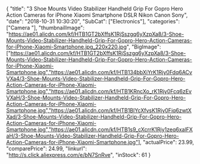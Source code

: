 {
	"title": "3 Shoe Mounts Video Stabilizer Handheld Grip For Gopro Hero Action Cameras for iPhone Xiaomi Smartphone DSLR Nikon Canon Sony",
	"date": "2018-10-31 10:30:20",
	"SubCat": ["Electronics"],
	"categories": ["Camera "],
	"thumbnailImage": "https://ae01.alicdn.com/kf/HTB1GT2bXffsK1RjSszgq6yXzpXa8/3-Shoe-Mounts-Video-Stabilizer-Handheld-Grip-For-Gopro-Hero-Action-Cameras-for-iPhone-Xiaomi-Smartphone.jpg_220x220.jpg",
	"BigImage": ["https://ae01.alicdn.com/kf/HTB1GT2bXffsK1RjSszgq6yXzpXa8/3-Shoe-Mounts-Video-Stabilizer-Handheld-Grip-For-Gopro-Hero-Action-Cameras-for-iPhone-Xiaomi-Smartphone.jpg","https://ae01.alicdn.com/kf/HTB134bbXiYrK1Rjy0Fdq6ACvVXa4/3-Shoe-Mounts-Video-Stabilizer-Handheld-Grip-For-Gopro-Hero-Action-Cameras-for-iPhone-Xiaomi-Smartphone.jpg","https://ae01.alicdn.com/kf/HTB1KRncXo_rK1Rjy0Fcq6zEvVXaH/3-Shoe-Mounts-Video-Stabilizer-Handheld-Grip-For-Gopro-Hero-Action-Cameras-for-iPhone-Xiaomi-Smartphone.jpg","https://ae01.alicdn.com/kf/HTB1BlYcXfvsK1Rjy0Fiq6zwtXXad/3-Shoe-Mounts-Video-Stabilizer-Handheld-Grip-For-Gopro-Hero-Action-Cameras-for-iPhone-Xiaomi-Smartphone.jpg","https://ae01.alicdn.com/kf/HTB1s9_cXcrrK1Rjy1zeq6xalFXaH/3-Shoe-Mounts-Video-Stabilizer-Handheld-Grip-For-Gopro-Hero-Action-Cameras-for-iPhone-Xiaomi-Smartphone.jpg"],
	"actualPrice": 23.99,
	"comparePrice": 24.99,
	"linkurl": "http://s.click.aliexpress.com/e/bN7SnRve",
	"inStock": 61
}

